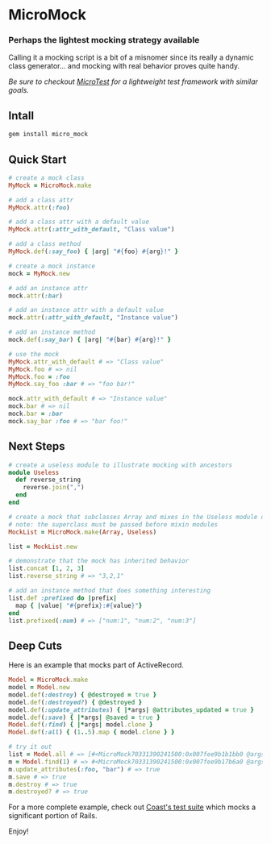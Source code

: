 # MicroMock

### Perhaps the lightest mocking strategy available

Calling it a mocking script is a bit of a misnomer since its really a dynamic class generator...
and mocking with real behavior proves quite handy.

*Be sure to checkout [MicroTest](https://github.com/hopsoft/micro_test) for a lightweight test framework with similar goals.*

## Intall

```bash
gem install micro_mock
```

## Quick Start

```ruby
# create a mock class
MyMock = MicroMock.make

# add a class attr
MyMock.attr(:foo)

# add a class attr with a default value
MyMock.attr(:attr_with_default, "Class value")

# add a class method
MyMock.def(:say_foo) { |arg| "#{foo} #{arg}!" }

# create a mock instance
mock = MyMock.new

# add an instance attr
mock.attr(:bar)

# add an instance attr with a default value
mock.attr(:attr_with_default, "Instance value")

# add an instance method
mock.def(:say_bar) { |arg| "#{bar} #{arg}!" }

# use the mock
MyMock.attr_with_default # => "Class value"
MyMock.foo # => nil
MyMock.foo = :foo
MyMock.say_foo :bar # => "foo bar!"

mock.attr_with_default # => "Instance value"
mock.bar # => nil
mock.bar = :bar
mock.say_bar :foo # => "bar foo!"
```

## Next Steps

```ruby
# create a useless module to illustrate mocking with ancestors
module Useless
  def reverse_string
    reverse.join(",")
  end
end

# create a mock that subclasses Array and mixes in the Useless module defined above
# note: the superclass must be passed before mixin modules
MockList = MicroMock.make(Array, Useless)

list = MockList.new

# demonstrate that the mock has inherited behavior
list.concat [1, 2, 3]
list.reverse_string # => "3,2,1"

# add an instance method that does something interesting
list.def :prefixed do |prefix|
  map { |value| "#{prefix}:#{value}"}
end
list.prefixed(:num) # => ["num:1", "num:2", "num:3"]
```

## Deep Cuts

Here is an example that mocks part of ActiveRecord.

```ruby
Model = MicroMock.make
model = Model.new
model.def(:destroy) { @destroyed = true }
model.def(:destroyed?) { @destroyed }
model.def(:update_attributes) { |*args| @attributes_updated = true }
model.def(:save) { |*args| @saved = true }
Model.def(:find) { |*args| model.clone }
Model.def(:all) { (1..5).map { model.clone } }

# try it out
list = Model.all # => [#<MicroMock70331390241500:0x007fee9b1b1bb0 @args=[]>, #<MicroMock...]
m = Model.find(1) # => #<MicroMock70331390241500:0x007fee9b17b6a0 @args=[]>
m.update_attributes(:foo, "bar") # => true
m.save # => true
m.destroy # => true
m.destroyed? # => true
```

For a more complete example, check out [Coast's test suite](https://github.com/hopsoft/coast/blob/master/test/test_coast.rb) which mocks a significant portion of Rails.

Enjoy!
